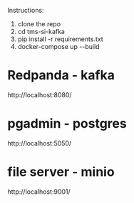 Instructions:

1. clone the repo
2. cd tms-si-kafka
3. pip install -r requirements.txt
4. docker-compose up --build

# Redpanda - kafka 
http://localhost:8080/  

# pgadmin - postgres
http://localhost:5050/

# file server - minio
http://localhost:9001/


